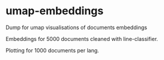# umap-embeddings
Dump for umap visualisations of documents embeddings

Embeddings for 5000 documents cleaned with line-classifier.

Plotting for 1000 documents per lang.

